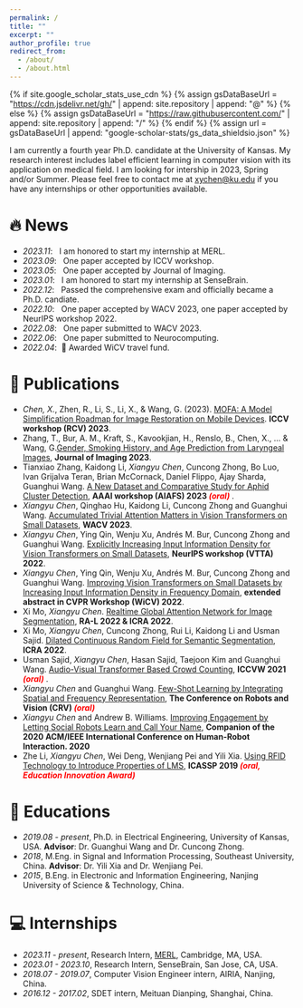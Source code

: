```yaml
---
permalink: /
title: ""
excerpt: ""
author_profile: true
redirect_from: 
  - /about/
  - /about.html
---
```


{% if site.google_scholar_stats_use_cdn %}
{% assign gsDataBaseUrl = "https://cdn.jsdelivr.net/gh/" | append: site.repository | append: "@" %}
{% else %}
{% assign gsDataBaseUrl = "https://raw.githubusercontent.com/" | append: site.repository | append: "/" %}
{% endif %}
{% assign url = gsDataBaseUrl | append: "google-scholar-stats/gs_data_shieldsio.json" %}

<span class='anchor' id='about-me'></span>

I am currently a fourth year Ph.D. candidate at the University of Kansas. My research interest includes label efficient learning in computer vision with its application on medical field. I am looking for intership in 2023, Spring and/or Summer. Please feel free to contact me at xychen@ku.edu if you have any internships or other opportunities available.


# 🔥 News
- *2023.11*: &nbsp; I am honored to start my internship at MERL.
- *2023.09*: &nbsp; One paper accepted by ICCV workshop.
- *2023.05*: &nbsp; One paper accepted by Journal of Imaging.
- *2023.01*: &nbsp; I am honored to start my internship at SenseBrain.
- *2022.12*: &nbsp; Passed the comprehensive exam and officially became a Ph.D. candiate.
- *2022.10*: &nbsp; One paper accepted by WACV 2023, one paper accepted by NeurIPS workshop 2022.
- *2022.08*: &nbsp; One paper submitted to WACV 2023.
- *2022.06*: &nbsp; One paper submitted to Neurocomputing.
- *2022.04*: &nbsp;🎉 Awarded WiCV travel fund. 

# 📝 Publications 
- *Chen, X.*, Zhen, R., Li, S., Li, X., & Wang, G. (2023). [MOFA: A Model Simplification Roadmap for Image Restoration on Mobile Devices](https://openaccess.thecvf.com/content/ICCV2023W/RCV/html/Chen_MOFA_A_Model_Simplification_Roadmap_for_Image_Restoration_on_Mobile_ICCVW_2023_paper.html). **ICCV workshop (RCV) 2023**.
- Zhang, T., Bur, A. M., Kraft, S., Kavookjian, H., Renslo, B., Chen, X., ... & Wang, G.[Gender, Smoking History, and Age Prediction from Laryngeal Images](https://www.mdpi.com/2313-433X/9/6/109), **Journal of Imaging 2023**.
- Tianxiao Zhang, Kaidong Li, *Xiangyu Chen*, Cuncong Zhong, Bo Luo, Ivan Grijalva Teran, Brian McCornack, Daniel Flippo, Ajay Sharda, Guanghui Wang. [A New Dataset and Comparative Study for Aphid Cluster Detection](https://openreview.net/forum?id=BuQ50s9ces&noteId=DWFovQ4Txg), **AAAI workshop (AIAFS) 2023 <span style="color:red"> *(oral)* </span>**.
- *Xiangyu Chen*, Qinghao Hu, Kaidong Li, Cuncong Zhong and Guanghui Wang. [Accumulated Trivial Attention Matters in Vision Transformers on Small Datasets](https://arxiv.org/abs/2210.12333), **WACV 2023**.
- *Xiangyu Chen*, Ying Qin, Wenju Xu, Andrés M. Bur, Cuncong Zhong and Guanghui Wang. [Explicitly Increasing Input Information Density for Vision Transformers on Small Datasets](https://arxiv.org/abs/2210.14319), **NeurIPS workshop (VTTA) 2022**.
- *Xiangyu Chen*, Ying Qin, Wenju Xu, Andrés M. Bur, Cuncong Zhong and Guanghui Wang. [Improving Vision Transformers on Small Datasets by Increasing Input Information Density in Frequency Domain](https://www.cs.ryerson.ca/~wangcs/papers/cvprw22.pdf), **extended abstract in CVPR Workshop (WiCV) 2022**.
- Xi Mo, *Xiangyu Chen*. [Realtime Global Attention Network for Image Segmentation](https://arxiv.org/pdf/2112.12939), **RA-L 2022 & ICRA 2022**.
- Xi Mo, *Xiangyu Chen*, Cuncong Zhong, Rui Li, Kaidong Li and Usman Sajid. [Dilated Continuous Random Field for Semantic Segmentation](https://arxiv.org/pdf/2202.00162), **ICRA 2022**.
- Usman Sajid, *Xiangyu Chen*, Hasan Sajid, Taejoon Kim and Guanghui Wang. [Audio-Visual Transformer Based Crowd Counting](https://openaccess.thecvf.com/content/ICCV2021W/DeepMTL/papers/Sajid_Audio-Visual_Transformer_Based_Crowd_Counting_ICCVW_2021_paper.pdf), **ICCVW 2021 <span style="color:red"> *(oral)* </span>**.
- *Xiangyu Chen* and Guanghui Wang. [Few-Shot Learning by Integrating Spatial and Frequency Representation](https://arxiv.org/pdf/2105.05348), **The Conference on Robots and Vision (CRV) <span style="color:red"> *(oral)* </span>**
- *Xiangyu Chen* and Andrew B. Williams. [Improving Engagement by Letting Social Robots Learn and Call Your Name](https://dl.acm.org/doi/abs/10.1145/3371382.3378355), **Companion of the 2020 ACM/IEEE International Conference on Human-Robot Interaction. 2020**
- Zhe Li, *Xiangyu Chen*, Wei Deng, Wenjiang Pei and Yili Xia. [Using RFID Technology to Introduce Properties of LMS](https://ieeexplore.ieee.org/abstract/document/8683764), **ICASSP 2019 <span style="color:red"> *(oral, Education Innovation Award)* </span>**

# 📖 Educations
- *2019.08 - present*, Ph.D. in Electrical Engineering, University of Kansas, USA. **Advisor**: Dr. Guanghui Wang and Dr. Cuncong Zhong.
- *2018*, M.Eng. in Signal and Information Processing, Southeast University, China. **Advisor**: Dr. Yili Xia and Dr. Wenjiang Pei.
- *2015*, B.Eng. in Electronic and Information Engineering, Nanjing University of Science & Technology, China. 


# 💻 Internships
- *2023.11 - present*, Research Intern, [MERL](https://www.merl.com), Cambridge, MA, USA.
- *2023.01 - 2023.10*, Research Intern, SenseBrain, San Jose, CA, USA.
- *2018.07 - 2019.07*, Computer Vision Engineer intern, AIRIA, Nanjing, China.
- *2016.12 - 2017.02*, SDET intern, Meituan Dianping, Shanghai, China.

